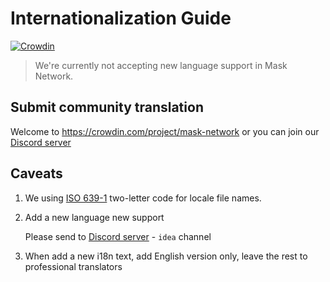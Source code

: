 # Internationalization Guide

[![Crowdin](https://badges.crowdin.net/mask-network/localized.svg)](https://crowdin.com/project/mask-network)

> We're currently not accepting new language support in Mask Network.

## Submit community translation

Welcome to <https://crowdin.com/project/mask-network> or you can join our [Discord server](https://discord.gg/4SVXvj7)

## Caveats

1. We using [ISO 639-1][iso-639-1] two-letter code for locale file names.

2. Add a new language new support

   Please send to [Discord server](https://discord.gg/4SVXvj7) - `idea` channel

3. When add a new i18n text, add English version only,
   leave the rest to professional translators

[iso-639-1]: https://en.wikipedia.org/wiki/List_of_ISO_639-1_codes
